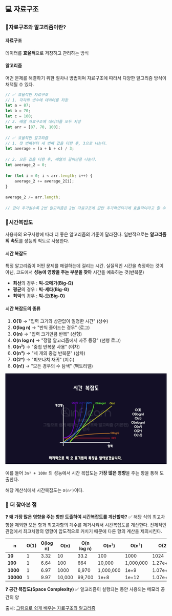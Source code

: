 ## 💻 자료구조

### 📌자료구조와 알고리즘이란?

#### 자료구조

데이터를 **효율적**으로 저장하고 관리하는 방식

#### 알고리즘

어떤 문제를 해결하기 위한 절차나 방법이며 자료구조에 따라서 다양한 알고리즘 방식이 채택될 수 있다.

```javascript
// ✅ 효율적인 자료구조
// 1. 각각의 변수에 데이터를 저장
let a = 87;
let b = 70;
let c = 100;
// 2. 배열 자료구조에 데이터를 모두 저장
let arr = [87, 70, 100];

// ✅ 효율적인 알고리즘
// 1. 첫 번째부터 세 번째 값을 더한 후, 3으로 나눈다.
let average = (a + b + c) / 3;

// 2. 모든 값을 더한 후, 배열의 길이만큼 나눈다.
let average_2 = 0;

for (let i = 0; i < arr.length; i++) {
    average_2 += average_2[i];
}

average_2 /= arr.length;

// 값이 추가될수록 2번 알고리즘은 2번 자료구조에 값만 추가하면되기에 효율적이라고 할 수 있다.
```

### 📌시간복잡도

사용자의 요구사항에 따라 더 좋은 알고리즘의 기준이 달라진다.
일반적으로는 **알고리즘의 속도**를 성능의 척도로 사용한다.

#### 시간 복잡도

특정 알고리즘이 어떤 문제를 해결하는데 걸리는 시간.
실질적인 시간을 측정하는 것이 아닌, 코드에서 **성능에 영향을 주는 부분을 찾아** 시간을 예측하는 것(반복문)

-   **최선**의 경우 : **빅-오메가(Big-Ω)**
-   **평균**의 경우 : **빅-세타(Big-Θ)**
-   **최악**의 경우 : **빅-오(Big-O)**

#### 시간 복잡도의 종류

1. **O(1)** → "입력 크기와 상관없이 일정한 시간" (상수)
2. **O(log n)** → "반씩 줄어드는 경우" (로그)
3. **O(n)** → "입력 크기만큼 반복" (선형)
4. **O(n log n)** → "정렬 알고리즘에서 자주 등장" (선형 로그)
5. **O(n²)** → "중첩 반복문 사용" (이차)
6. **O(n³)** → "세 개의 중첩 반복문" (삼차)
7. **O(2ⁿ)** → "피보나치 재귀" (지수)
8. **O(n!)** → "모든 경우의 수 탐색" (팩토리얼)

![alt text](./public/시간_복잡도.png)

예를 들어 `3n² + 100n` 의 성능에서 시간 복잡도는 **가장 많은 영향**을 주는 항을 통해 도출한다.

해당 계산식에서 시간복잡도는 `O(n²)`이다.

### 📌 더 찾아본 점

**❓ 왜 가장 많은 영향을 주는 항만 도출하여 시간복잡도를 계산할까?**
✅ 해당 식의 최고차항을 제외한 모든 항과 최고차항의 계수를 제거시켜서 시간복잡도를 계산한다. 전체적인 관점에서 최고차항의 영향이 압도적으로 커치기 때문에 다른 항의 계산을 제외시킨다.

| n         | O(1) | O(log n) | O(n)   | O(n log n) | O(n²)     | O(n³)     | O(2^n)     | O(n!)       |
| --------- | ---- | -------- | ------ | ---------- | --------- | --------- | ---------- | ----------- |
| **10**    | 1    | 3.32     | 10     | 33.2       | 100       | 1000      | 1024       | 3,628,800   |
| **100**   | 1    | 6.64     | 100    | 664        | 10,000    | 1,000,000 | 1.27e+30   | 9.33e+157   |
| **1000**  | 1    | 6.97     | 1000   | 6,970      | 1,000,000 | 1e+9      | 1.07e+301  | 4.02e+2567  |
| **10000** | 1    | 9.97     | 10,000 | 99,700     | 1e+8      | 1e+12     | 1.07e+3010 | 3.32e+35659 |

**❓ 공간 복잡도(Space Complexity)**
✅ 알고리즘이 실행되는 동안 사용되는 메모리 공간의 양

출처: [그림으로 쉽게 배우는 자료구조와 알고리즘](https://www.inflearn.com/course/%EC%9E%90%EB%A3%8C%EA%B5%AC%EC%A1%B0-%EC%95%8C%EA%B3%A0%EB%A6%AC%EC%A6%98-%EA%B8%B0%EB%B3%B8/dashboard)
